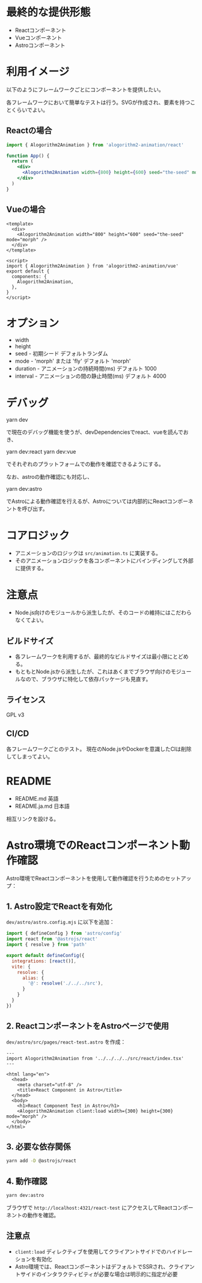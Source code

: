 # 最終的な提供形態

- Reactコンポーネント
- Vueコンポーネント
- Astroコンポーネント

# 利用イメージ

以下のようにフレームワークごとにコンポーネントを提供したい。

各フレームワークにおいて簡単なテストは行う。SVGが作成され、要素を持つことくらいでよい。

## Reactの場合

```jsx
import { Alogorithm2Animation } from 'alogorithm2-animation/react'

function App() {
  return (
    <div>
      <Alogorithm2Animation width={800} height={600} seed="the-seed" mode="morph" />
    </div>
  )
}
```

## Vueの場合

```vue
<template>
  <div>
    <Alogorithm2Animation width="800" height="600" seed="the-seed" mode="morph" />
  </div>
</template>

<script>
import { Alogorithm2Animation } from 'alogorithm2-animation/vue'
export default {
  components: {
    Alogorithm2Animation,
  },
}
</script>
```

# オプション

- width
- height
- seed - 初期シード デフォルトランダム
- mode - 'morph' または 'fly' デフォルト 'morph'
- duration - アニメーションの持続時間(ms) デフォルト 1000
- interval - アニメーションの間の静止時間(ms) デフォルト 4000

# デバッグ

yarn dev

で現在のデバッグ機能を使うが、devDependenciesでreact、vueを読んでおき、

yarn dev:react
yarn dev:vue

でそれぞれのプラットフォームでの動作を確認できるようにする。

なお、astroの動作確認にも対応し、

yarn dev:astro

でAstroによる動作確認を行えるが、Astroについては内部的にReactコンポーネントを呼び出す。

# コアロジック

- アニメーションのロジックは `src/animation.ts` に実装する。
- そのアニメーションロジックを各コンポーネントにバインディングして外部に提供する。

# 注意点

- Node.js向けのモジュールから派生したが、そのコードの維持にはこだわらなくてよい。

## ビルドサイズ

- 各フレームワークを利用するが、最終的なビルドサイズは最小限にとどめる。
- もともとNode.jsから派生したが、これはあくまでブラウザ向けのモジュールなので、ブラウザに特化して依存パッケージも見直す。

## ライセンス

GPL v3

## CI/CD

各フレームワークごとのテスト。
現在のNode.jsやDockerを意識したCIは削除してしまってよい。

# README

- README.md 英語
- README.ja.md 日本語

相互リンクを設ける。

# Astro環境でのReactコンポーネント動作確認

Astro環境でReactコンポーネントを使用して動作確認を行うためのセットアップ：

## 1. Astro設定でReactを有効化

`dev/astro/astro.config.mjs` に以下を追加：

```javascript
import { defineConfig } from 'astro/config'
import react from '@astrojs/react'
import { resolve } from 'path'

export default defineConfig({
  integrations: [react()],
  vite: {
    resolve: {
      alias: {
        '@': resolve('./../../src'),
      }
    }
  }
})
```

## 2. ReactコンポーネントをAstroページで使用

`dev/astro/src/pages/react-test.astro` を作成：

```astro
---
import Alogorithm2Animation from '../../../../src/react/index.tsx'
---

<html lang="en">
  <head>
    <meta charset="utf-8" />
    <title>React Component in Astro</title>
  </head>
  <body>
    <h1>React Component Test in Astro</h1>
    <Alogorithm2Animation client:load width={300} height={300} mode="morph" />
  </body>
</html>
```

## 3. 必要な依存関係

```bash
yarn add -D @astrojs/react
```

## 4. 動作確認

```bash
yarn dev:astro
```

ブラウザで `http://localhost:4321/react-test` にアクセスしてReactコンポーネントの動作を確認。

## 注意点

- `client:load` ディレクティブを使用してクライアントサイドでのハイドレーションを有効化
- Astro環境では、ReactコンポーネントはデフォルトでSSRされ、クライアントサイドのインタラクティビティが必要な場合は明示的に指定が必要